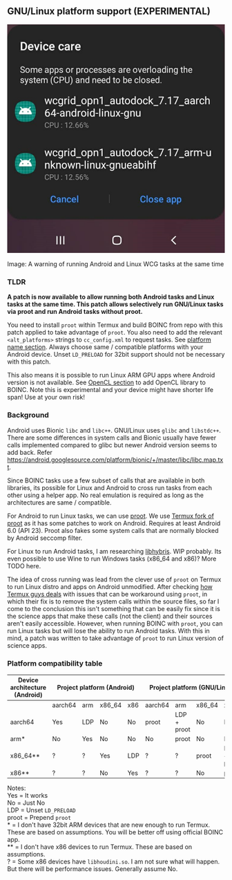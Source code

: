## GNU/Linux platform support (EXPERIMENTAL)

![](BOINC-Termux-GNU-samsung.jpg)

Image: A warning of running Android and Linux WCG tasks at the same time

### TLDR

<b>A patch is now available to allow running both Android tasks and Linux tasks at the same time. This patch allows selectively run GNU/Linux tasks via proot and run Android tasks without proot.</b>

You need to install `proot` within Termux and build BOINC from repo with this patch applied to take advantage of `proot`. You also need to add the relevant `<alt_platforms>` strings to `cc_config.xml` to request tasks. See [platform name section](../README.md#platform-compatibility-table). Always choose same / compatible platforms with your Android device. Unset `LD_PRELOAD` for 32bit support should not be necessary with this patch.

This also means it is possible to run Linux ARM GPU apps where Android version is not available. See [OpenCL section](../README.md#opencl-platform-support) to add OpenCL library to BOINC. Note this is experimental and your device might have shorter life span! Use at your own risk!

### Background

Android uses Bionic `libc` and `libc++`. GNU/Linux uses `glibc` and `libstdc++`. There are some differences in system calls and Bionic usually have fewer calls implemented compared to glibc but newer Android version seems to add back. Refer <https://android.googlesource.com/platform/bionic/+/master/libc/libc.map.txt>.

Since BOINC tasks use a few subset of calls that are available in both libraries, its possible for Linux and Android to cross run tasks from each other using a helper app. No real emulation is required as long as the architectures are same / compatible.

For Android to run Linux tasks, we can use [proot](https://github.com/proot-me/proot). We use [Termux fork of proot](https://github.com/termux/proot) as it has some patches to work on Android. Requires at least Android 6.0 (API 23). Proot also fakes some system calls that are normally blocked by Android seccomp filter.

For Linux to run Android tasks, I am researching [libhybris](https://github.com/libhybris/libhybris). WIP probably. Its even possible to use Wine to run Windows tasks (x86_64 and x86)? More TODO here.

The idea of cross running was lead from the clever use of `proot` on Termux to run Linux distro and apps on Android unmodified. After checking [how Termux guys deals](https://github.com/termux/termux-packages/issues/4065) with issues that can be workaround using `proot`, in which their fix is to remove the system calls within the source files, so far I come to the conclusion this isn't something that can be easily fix since it is the science apps that make these calls (not the client) and their sources aren't easily accessible. However, when running BOINC with `proot`, you can run Linux tasks but will lose the ability to run Android tasks. With this in mind, a patch was written to take advantage of `proot` to run Linux version of science apps.

### Platform compatibility table

<table>
<thread>
<tr>
<th>Device architecture (Android)</th><th colspan=4>Project platform (Android)</th><th colspan=4>Project platform (GNU/Linux)</th>
</tr>
</thread>
<tbody>
<tr><td></td><td>aarch64</td><td>arm</td><td>x86_64</td><td>x86</td><td>aarch64</td><td>arm</td><td>x86_64</td><td>x86</td></tr>
<tr><td>aarch64</td><td>Yes</td><td>LDP</td><td>No</td><td>No</td><td>proot</td><td>LDP + proot</td><td>No</td><td>No</td></tr>
<tr><td>arm*</td><td>No</td><td>Yes</td><td>No</td><td>No</td><td>No</td><td>proot</td><td>No</td><td>No</td></tr>
<tr><td>x86_64**</td><td>?</td><td>?</td><td>Yes</td><td>LDP</td><td>?</td><td>?</td><td>proot</td><td>LDP + proot</td></tr>
<tr><td>x86**</td><td>?</td><td>?</td><td>No</td><td>Yes</td><td>?</td><td>?</td><td>No</td><td>proot</td></tr>
</tbody>
</table>

Notes:
\
Yes = It works
\
No = Just No
\
LDP = Unset `LD_PRELOAD`
\
proot = Prepend `proot`
\
\* = I don't have 32bit ARM devices that are new enough to run Termux. These are based on assumptions. You will be better off using official BOINC app.
\
\** = I don't have x86 devices to run Termux. These are based on assumptions.
\
? = Some x86 devices have `libhoudini.so`. I am not sure what will happen. But there will be performance issues. Generally assume No.